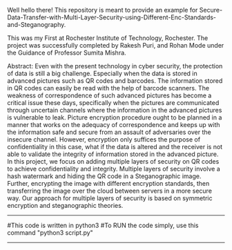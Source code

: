 Well hello there!
This repository is meant to provide an example for Secure-Data-Transfer-with-Multi-Layer-Security-using-Different-Enc-Standards-and-Steganography.

This was my First at Rochester Institute of Technology, Rochester. The project was successfully completed by Rakesh Puri, and Rohan Mode under the Guidance of Professor Sumita Mishra. 

Abstract:
Even with the present technology in cyber security, the protection of data is still a big challenge. Especially when the data is stored in advanced pictures such as QR codes and barcodes. The information stored in QR codes can easily be read with the help of barcode scanners. The weakness of correspondence of such advanced pictures has become a critical issue these days, specifically when the pictures are communicated through uncertain channels where the information in the advanced pictures is vulnerable to leak. Picture encryption procedure ought to be planned in a manner that works on the adequacy of correspondence and keeps up with the information safe and secure from an assault of adversaries over the insecure channel. However, encryption only suffices the purpose of confidentiality in this case, what if the data is altered and the receiver is not able to validate the integrity of information stored in the advanced picture.
In this project, we focus on adding multiple layers of security on QR codes to achieve confidentiality and integrity. Multiple layers of security involve a hash watermark and hiding the QR code in a Steganographic image. Further, encrypting the image with different encryption standards, then transferring the image over the cloud between servers in a more secure way. Our approach for multiple layers of security is based on symmetric encryption and steganographic theories.

****************************************************
#This code is written in python3 
#To RUN the code simply, use this command "python3 script.py" 
****************************************************

